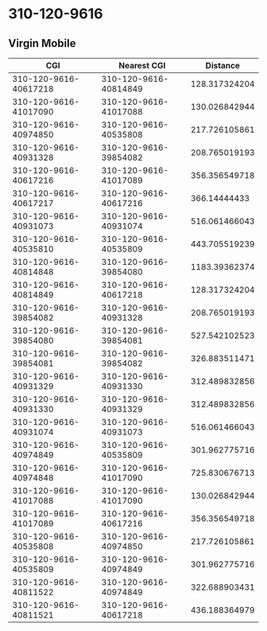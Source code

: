 # 310-120-9616
## Virgin Mobile


| CGI | Nearest CGI | Distance |
|-----|-------------|----------|
| 310-120-9616-40617218 | 310-120-9616-40814849 | 128.317324204 |
| 310-120-9616-41017090 | 310-120-9616-41017088 | 130.026842944 |
| 310-120-9616-40974850 | 310-120-9616-40535808 | 217.726105861 |
| 310-120-9616-40931328 | 310-120-9616-39854082 | 208.765019193 |
| 310-120-9616-40617216 | 310-120-9616-41017089 | 356.356549718 |
| 310-120-9616-40617217 | 310-120-9616-40617216 | 366.14444433 |
| 310-120-9616-40931073 | 310-120-9616-40931074 | 516.061466043 |
| 310-120-9616-40535810 | 310-120-9616-40535809 | 443.705519239 |
| 310-120-9616-40814848 | 310-120-9616-39854080 | 1183.39362374 |
| 310-120-9616-40814849 | 310-120-9616-40617218 | 128.317324204 |
| 310-120-9616-39854082 | 310-120-9616-40931328 | 208.765019193 |
| 310-120-9616-39854080 | 310-120-9616-39854081 | 527.542102523 |
| 310-120-9616-39854081 | 310-120-9616-39854082 | 326.883511471 |
| 310-120-9616-40931329 | 310-120-9616-40931330 | 312.489832856 |
| 310-120-9616-40931330 | 310-120-9616-40931329 | 312.489832856 |
| 310-120-9616-40931074 | 310-120-9616-40931073 | 516.061466043 |
| 310-120-9616-40974849 | 310-120-9616-40535809 | 301.962775716 |
| 310-120-9616-40974848 | 310-120-9616-41017090 | 725.830676713 |
| 310-120-9616-41017088 | 310-120-9616-41017090 | 130.026842944 |
| 310-120-9616-41017089 | 310-120-9616-40617216 | 356.356549718 |
| 310-120-9616-40535808 | 310-120-9616-40974850 | 217.726105861 |
| 310-120-9616-40535809 | 310-120-9616-40974849 | 301.962775716 |
| 310-120-9616-40811522 | 310-120-9616-40974849 | 322.688903431 |
| 310-120-9616-40811521 | 310-120-9616-40617218 | 436.188364979 |
